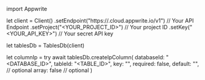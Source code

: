 import Appwrite

let client = Client()
    .setEndpoint("https://<REGION>.cloud.appwrite.io/v1") // Your API Endpoint
    .setProject("<YOUR_PROJECT_ID>") // Your project ID
    .setKey("<YOUR_API_KEY>") // Your secret API key

let tablesDb = TablesDb(client)

let columnIp = try await tablesDb.createIpColumn(
    databaseId: "<DATABASE_ID>",
    tableId: "<TABLE_ID>",
    key: "",
    required: false,
    default: "", // optional
    array: false // optional
)

